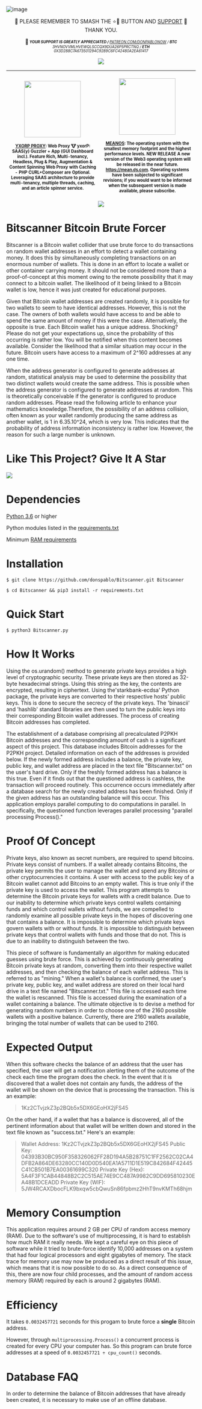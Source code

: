 ![image](https://user-images.githubusercontent.com/6468571/191927625-55edf5b9-267d-4c41-ae18-ac718ee25d3b.png)

<p align="center">🦄 PLEASE REMEMBER TO SMASH THE ⭐🔨 BUTTON AND <a href="https://github.com/sponsors/donspablo/dashboard">SUPPORT</a> 🌈 THANK YOU.</sub></sup></p>
<p align="center">📢<sub><sup> <i><b> YOUR SUPPORT IS GREATLY APPRECIATED / </b> <a href="https://www.patreon.com/donPabloNow">PATREON.COM/DONPABLONOW</a> / <b>BTC</b>  3HVNOVVMLHVEWQLSCCQX9DUA26P5PRCTNQ / <b>ETH</b> 0X3D288C7A673501294C9289C6FC42480A2EA61417 </i> </p>
  
<p align="center"><img src="https://user-images.githubusercontent.com/6468571/191125670-003a61ea-411f-42c0-b820-ad19124307a8.png"></img></p>

  | <p align="center"><img height="150px" src="https://user-images.githubusercontent.com/6468571/191125131-4e76fe43-770b-49e8-aa66-d1c8723f7e7a.png"></img></p><sub><sup><a href="https://github.com/4dboard/Proxy-yxorP">YXORP PROXY</a>: Web Proxy 🐮 yxorP: SAAS(y) Guzzler + App (GUI Dashboard incl.). Feature Rich, Multi-tenancy, Headless, Plug & Play, Augmentation & Content Spinning Web Proxy with Caching - PHP CURL+Composer are Optional. Leveraging SAAS architecture to provide multi-tenancy, multiple threads, caching, and an article spinner service.</sub></sup> | <p align="center"><img height="150px" src="https://user-images.githubusercontent.com/6468571/191125113-9d991af2-f911-43df-8994-a573aaf9a7ac.png"></img></p><sub><sup><a href="https://github.com/meanos/meanOs">MEANOS</a>: The operating system with the smallest memory footprint and the highest performance levels. NEW RELEASE A new version of the Web3 operating system will be released in the near future. https://mean.ơs.com. Operating systems have been subjected to significant revisions; if you would want to be informed when the subsequent version is made available, please subscribe.</sub></sup> |
|--------------------------------------------------------------------------------------------------------------------------------------------------------------------------------------------------------------------------------------------------------------------------------------------------------------------------------|--------------------------------------------------------------------------------------------------------------------------------------------------------------------------------------------------------------------------------------------------------------------------------------------------------------------------------------------------------------------------------|

<p align="center"><img src="https://user-images.githubusercontent.com/6468571/191124256-20415448-9bd5-4879-bfff-cca988bd7bfa.png"></img></p>

# Bitscanner Bitcoin Brute Forcer

Bitscanner is a Bitcoin wallet collider that use brute force to do transactions on random wallet addresses in an effort to detect a wallet containing money. It does this by simultaneously completing transactions on an enormous number of wallets. This is done in an effort to locate a wallet or other container carrying money. It should not be considered more than a proof-of-concept at this moment owing to the remote possibility that it may connect to a bitcoin wallet. The likelihood of it being linked to a Bitcoin wallet is low, hence it was just created for educational purposes.

Given that Bitcoin wallet addresses are created randomly, it is possible for two wallets to seem to have identical addresses. However, this is not the case. The owners of both wallets would have access to and be able to spend the same amount of money if this were the case. Alternatively, the opposite is true. Each Bitcoin wallet has a unique address. Shocking? Please do not get your expectations up, since the probability of this occurring is rather low. You will be notified when this content becomes available. Consider the likelihood that a similar situation may occur in the future. Bitcoin users have access to a maximum of 2^160 addresses at any one time.

When the address generator is configured to generate addresses at random, statistical analysis may be used to determine the possibility that two distinct wallets would create the same address. This is possible when the address generator is configured to generate addresses at random. This is theoretically conceivable if the generator is configured to produce random addresses. Please read the following article to enhance your mathematics knowledge.Therefore, the possibility of an address collision, often known as your wallet randomly producing the same address as another wallet, is 1 in 6.35.10^24, which is very low. This indicates that the probability of address information inconsistency is rather low. However, the reason for such a large number is unknown.

# Like This Project? Give It A Star

[![](https://img.shields.io/github/stars/donspablo/Bitscanner.svg)](https://github.com/donspablo/Bitscanner)

# Dependencies

<a href="https://www.python.org/downloads/">Python 3.6</a> or higher

Python modules listed in the <a href="/requirements.txt">requirements.txt<a/>
  
Minimum <a href="#memory-consumption">RAM requirements</a>

# Installation

```
$ git clone https://github.com/donspablo/Bitscanner.git Bitscanner

$ cd Bitscanner && pip3 install -r requirements.txt
```

# Quick Start

```
$ python3 Bitscanner.py
```

# How It Works

Using the os.urandom() method to generate private keys provides a high level of cryptographic security. These private keys are then stored as 32-byte hexadecimal strings. Using this string as the key, the contents are encrypted, resulting in ciphertext. Using the'starkbank-ecdsa' Python package, the private keys are converted to their respective hosts' public keys. This is done to secure the secrecy of the private keys. The 'binascii' and 'hashlib' standard libraries are then used to turn the public keys into their corresponding Bitcoin wallet addresses. The process of creating Bitcoin addresses has completed.


The establishment of a database comprising all precalculated P2PKH Bitcoin addresses and the corresponding amount of cash is a significant aspect of this project. This database includes Bitcoin addresses for the P2PKH project. Detailed information on each of the addresses is provided below. If the newly formed address includes a balance, the private key, public key, and wallet address are placed in the text file "Bitscanner.txt" on the user's hard drive. Only if the freshly formed address has a balance is this true. Even if it finds out that the questioned address is cashless, the transaction will proceed routinely. This occurrence occurs immediately after a database search for the newly created address has been finished. Only if the given address has an outstanding balance will this occur. This application employs parallel computing to do computations in parallel. In specifically, the questioned function leverages parallel processing "parallel processing Process()."

# Proof Of Concept

Private keys, also known as secret numbers, are required to spend bitcoins. Private keys consist of numbers. If a wallet already contains Bitcoins, the private key permits the user to manage the wallet and spend any Bitcoins or other cryptocurrencies it contains. A user with access to the public key of a Bitcoin wallet cannot add Bitcoins to an empty wallet. This is true only if the private key is used to access the wallet. This program attempts to determine the Bitcoin private keys for wallets with a credit balance. Due to our inability to determine which private keys control wallets containing funds and which control wallets without funds, we are compelled to randomly examine all possible private keys in the hopes of discovering one that contains a balance. It is impossible to determine which private keys govern wallets with or without funds. It is impossible to distinguish between private keys that control wallets with funds and those that do not. This is due to an inability to distinguish between the two.

This piece of software is fundamentally an algorithm for making educated guesses using brute force. This is achieved by continuously generating Bitcoin private keys at random, converting them into their respective wallet addresses, and then checking the balance of each wallet address. This is referred to as "mining." When a wallet's balance is confirmed, the user's private key, public key, and wallet address are stored on their local hard drive in a text file named "Bitscanner.txt." This file is accessed each time the wallet is rescanned. This file is accessed during the examination of a wallet containing a balance. The ultimate objective is to devise a method for generating random numbers in order to choose one of the 2160 possible wallets with a positive balance. Currently, there are 2160 wallets available, bringing the total number of wallets that can be used to 2160.

# Expected Output

When this software checks the balance of an address that the user has specified, the user will get a notification alerting them of the outcome of the check each time the program does the check. In the event that it is discovered that a wallet does not contain any funds, the address of the wallet will be shown on the device that is processing the transaction. This is an example:

>1Kz2CTvjzkZ3p2BQb5x5DX6GEoHX2jFS45

On the other hand, if a wallet that has a balance is discovered, all of the pertinent information about that wallet will be written down and stored in the text file known as "success.txt." Here's an example:

>Wallet Address: 1Kz2CTvjzkZ3p2BQb5x5DX6GEoHX2jFS45
>Public Key: 04393B30BC950F358326062FF28D194A5B28751C1FF2562C02CA4DFB2A864DE63280CC140D0D540EA1A5711D1E519C842684F42445C41CB501B7EA00361699C320
>Private Key (Hex): 5A4F3F1CAB44848B2C2C515AE74E9CC487A9982C9DD695810230EA48B1DCEADD
>Private Key (WIF): 5JW4RCAXDbocFLK9bxqw5cbQwuSn86fpbmz2HhT9nvKMTh68hjm

# Memory Consumption

This application requires around 2 GB per CPU of random access memory (RAM). Due to the software's use of multiprocessing, it is hard to establish how much RAM it really needs. We kept a careful eye on this piece of software while it tried to brute-force identify 10,000 addresses on a system that had four logical processors and eight gigabytes of memory. The stack trace for memory use may now be produced as a direct result of this issue, which means that it is now possible to do so. As a direct consequence of this, there are now four child processes, and the amount of random access memory (RAM) required by each is around 2 gigabytes (RAM).

# Efficiency

It takes `0.0032457721` seconds for this progam to brute force a __single__ Bitcoin address. 

However, through `multiprocessing.Process()` a concurrent process is created for every CPU your computer has. So this program can brute force addresses at a speed of `0.0032457721 ÷ cpu_count()` seconds.



# Database FAQ

In order to determine the balance of Bitcoin addresses that have already been created, it is necessary to make use of an offline database. 
